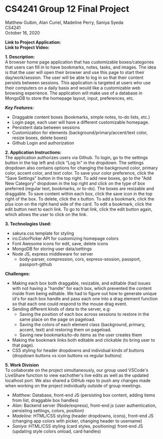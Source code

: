 # CS4241 Group 12 Final Project

Matthew Gulbin, Alan Curiel, Madeline Perry, Saniya Syeda  
CS4241  
October 16, 2020  

**Link to Project Application:**   
**Link to Project Video:**

**1. Description:**  
A browser home page application that has customizable boxes/categories that users can fill in to have bookmarks, notes, tasks, and images. The idea is that the user will open their browser and use this page to start their day/work/session. The user will be able to log in so that their content persists between sessions. This application is targeted at users who use their computers on a daily basis and would like a customizable web browsing experience. The application will make use of a database in MongoDB to store the homepage layout, input, preferences, etc.  

  ***Key Features:***
  * Draggable content boxes (bookmarks, simple notes, to-do lists, etc.)  
  * Login page, each user will have a different customizable homepage.  
  * Persistent data between sessions  
  * Customization for elements (background/primary/accent/text color, resize boxes, delete boxes)  
  * Github Login and authorization  

**2. Application Instructions:**  
The application authorizes users via Github. To login, go to the settings button in the top left and click "Log In" in the dropdown. The settings dropdown also contains options for changing the background color, primary color, accent color, and text color. To save your color preference, click the "Save Settings" button in the top right. To add new boxes, go to the "Add New Category" dropdown in the top right and click on the type of box preferred (regular text, bookmarks, or to-do). The boxes are resizable and draggable. To save content within each box, click the save icon in the top right of the box. To delete, click the x button. To add a bookmark, click the plus icon on the right hand side of the card. To edit a bookmark, click the edit button next to each link. To go to that link, click the edit button again, which allows the user to click on the link. 

**3. Technologies Used:**
* sakura.css template for styling
* iro.ColorPicker API for customizing homepage colors
* Font Awesome icons for edit, save, delete icons
* MongoDB for storing user data/settings
* Node JS, express middleware for server
  * body-parser, compression, cors, express-session, passport, passport-github

**Challenges:**  
* Making each box both draggable, resizable, and editable (had issues with not having a "handle" for each box, which prevented the content inside from being editable. We had to figure out how to generate unique id's for each box handle and pass each one into a drag element function so that each one could respond to the mouse drag event.
* Sending different kinds of data to the server, e.g:
  * Saving the position of each box across sessions to restore in the same place on the page on pageload.
  * Saving the colors of each element class (background, primary, accent, text) and restoring them on pageload.
  * Saving new bookmarks/to-do items as the user creates them
* Making the bookmark links both editable and clickable (to bring user to that page).
* CSS styling for header dropdowns and individual kinds of buttons (dropdown buttons vs icon buttons vs regular buttons)

**5. Work Division**  
To collaborate on the project simultaneously, our group used VSCode's LiveShare function to view eachother's live edits as well as the updated localhost port. We also shared a GitHub repo to push any changes made when working on the project individually outside of group meetings.
* *Matthew:* Database, front-end JS (persisting box content, adding items from list, draggable box handles)
* *Alan:* Backend server (Node/express), front-end js (user authentication, persisting settings, colors, position)
* *Madeline:* HTML/CSS styling (header dropdowns, icons), front-end JS (changing app colors with picker, changing header to username)
* *Saniya:* HTML/CSS styling (card styles, positioning) front-end JS (updating style colors onload, card handles)